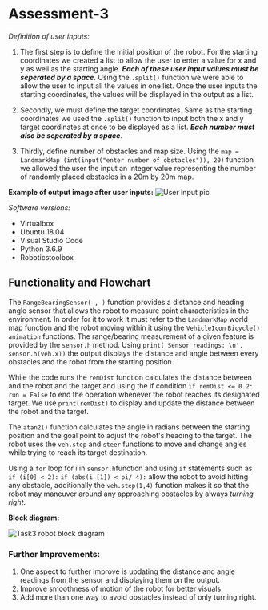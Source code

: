 # **Assessment-3**

*Definition of user inputs:*

1. The first step is to define the initial position of the robot. For the starting coordinates we created a list to allow the user to enter a value for x and y as well as the starting angle. ***Each of these user input values must be seperated by a space***. Using the `.split()` function we were able to allow the user to input all the values in one list. Once the user inputs the starting coordinates, the values will be displayed in the output as a list.

2. Secondly, we must define the target coordinates. Same as the starting coordinates we used the `.split()` function to input both the x and y target coordinates at once to be displayed as a list. ***Each number must also be seperated by a space***.

3. Thirdly, define number of obstacles and map size. Using the `map = LandmarkMap (int(input("enter number of obstacles")), 20)` function we allowed the user the input an integer value representing the number of randomly placed obstacles in a 20m by 20m map.

**Example of output image after user inputs:**
![User input pic](https://user-images.githubusercontent.com/99170649/164945994-0df0d191-b407-4afc-a527-091566eb8339.PNG)

 *Software versions:*
- Virtualbox
- Ubuntu 18.04
- Visual Studio Code
- Python 3.6.9
- Roboticstoolbox

## Functionality and Flowchart

The `RangeBearingSensor( , )` function provides a distance and heading angle sensor that allows the robot to measure point characteristics in the environment. In order for it to work it must refer to the `LandmarkMap` world map function and the robot moving within it using the  `VehicleIcon` `Bicycle()` `animation` functions. The range/bearing measurement of a given feature is provided by the `sensor.h` method. Using `print('Sensor readings: \n', sensor.h(veh.x))` the output displays the distance and angle between every obstacles and the robot from the starting position.

While the code runs the `remDist` function calculates the distance between and the robot and the target and using the if condition `if remDist <= 0.2:` `run = False` to end the operation whenever the robot reaches its designated target. We use `print(remDist)` to display and update the distance between the robot and the target.

The `atan2()` function calculates the angle in radians between the starting position and the goal point to adjust the robot's heading to the target.
The robot uses the `veh.step` and `steer` functions to move and change angles while trying to reach its target destination.

Using a `for` loop for i in `sensor.h`function and using `if` statements such as ` if (i[0] < 2):`
         `if (abs(i [1]) < pi/ 4):` allow the robot to avoid hitting any obstacle, additionally the `veh.step(1,4)` function makes it so that the robot may maneuver around any approaching obstacles by always *turning right*. 

**Block diagram:**
  
![Task3 robot block diagram](https://user-images.githubusercontent.com/99170649/164946678-70fb5241-9827-4e4b-9204-d379305af66a.png)

### Further Improvements:

1. One aspect to further improve is updating the distance and angle readings from the sensor and displaying them on the output.
2. Improve smoothness of motion of the robot for better visuals.
3. Add more than one way to avoid obstacles instead of only turning right.


